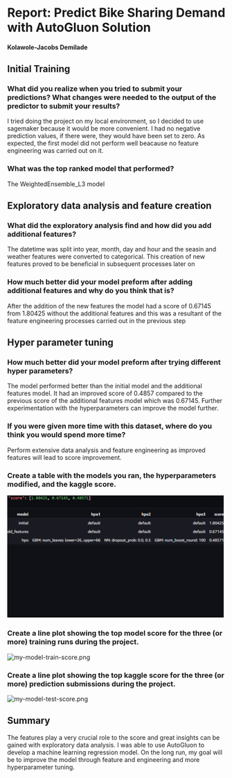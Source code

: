 # Report: Predict Bike Sharing Demand with AutoGluon Solution
#### Kolawole-Jacobs Demilade

## Initial Training
### What did you realize when you tried to submit your predictions? What changes were needed to the output of the predictor to submit your results?
I tried doing the project on my local environment, so I decided to use sagemaker because it would be more convenient.
I had no negative prediction values, if there were, they would have been set to zero.
As expected, the first model did not perform well beacause no feature engineering was carried out on it.

### What was the top ranked model that performed?
The WeightedEnsemble_L3 model

## Exploratory data analysis and feature creation
### What did the exploratory analysis find and how did you add additional features?
The datetime was split into year, month, day and hour and the seasin and weather features were converted to categorical. This creation of new features proved to be beneficial in subsequent processes later on

### How much better did your model preform after adding additional features and why do you think that is?
After the addition of the new features the model had a score of 0.67145 from 1.80425 without the additional features and this was a resultant of the feature engineering processes carried out in the previous step

## Hyper parameter tuning
### How much better did your model preform after trying different hyper parameters?
The model performed better than the initial model and the additional features model. It had an improved score of 0.4857 compared to the previous score of the additional features model which was 0.67145. Further experimentation with the hyperparameters can improve the model further.

### If you were given more time with this dataset, where do you think you would spend more time?
Perform extensive data analysis and feature engineering as improved features will lead to score improvement.

### Create a table with the models you ran, the hyperparameters modified, and the kaggle score.
<img src="img/table.png" alt="img/table.png" width="500"/>

### Create a line plot showing the top model score for the three (or more) training runs during the project.
![my-model-train-score.png](nd009t-c1-intro-to-ml-project-starter/img/my_model_train_score.png)

### Create a line plot showing the top kaggle score for the three (or more) prediction submissions during the project.
![my-model-test-score.png](nd009t-c1-intro-to-ml-project-starter/img/my_model_test_score.png)

## Summary
The features play a very crucial role to the score and great insights can be gained with exploratory data analysis. I was able to use AutoGluon to develop a machine learning regression model. On the long run, my goal will be to improve the model through feature and engineering and more hyperparameter tuning.
